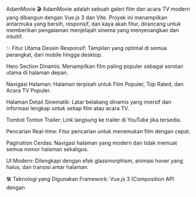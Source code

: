 AdamMovie 🎬
AdamMovie adalah sebuah galeri film dan acara TV modern yang dibangun dengan Vue.js 3 dan Vite. Proyek ini menampilkan antarmuka yang bersih, responsif, dan kaya akan fitur, dirancang untuk memberikan pengalaman menjelajah sinema yang menyenangkan dan intuitif.

✨ Fitur Utama
Desain Responsif: Tampilan yang optimal di semua perangkat, dari mobile hingga desktop.

Hero Section Dinamis: Menampilkan film paling populer sebagai sorotan utama di halaman depan.

Navigasi Halaman: Halaman terpisah untuk Film Populer, Top Rated, dan Acara TV Populer.

Halaman Detail Sinematik: Latar belakang dinamis yang imersif dan informasi lengkap untuk setiap film atau acara TV.

Tombol Tonton Trailer: Link langsung ke trailer di YouTube jika tersedia.

Pencarian Real-time: Fitur pencarian untuk menemukan film dengan cepat.

Pagination Cerdas: Navigasi halaman yang modern dan tidak memuat semua nomor halaman sekaligus.

UI Modern: Dilengkapi dengan efek glassmorphism, animasi hover yang halus, dan transisi antar halaman.

🛠️ Teknologi yang Digunakan
Framework: Vue.js 3 (Composition API dengan <script setup>)

Build Tool: Vite

Styling: Bootstrap 5 & Bootstrap Icons

Routing: Vue Router

State Management: Pinia

HTTP Client: Axios

Deployment: Vercel

🚀 Instalasi & Menjalankan Proyek
Untuk menjalankan proyek ini di komputer lokal Anda, ikuti langkah-langkah berikut:

1. Clone Repository
git clone https://github.com/adam-miftah/movie-gallery.git
cd movie-gallery

2. Install Dependencies
npm install

3. Konfigurasi API Key 🔑
Proyek ini membutuhkan API key dari The Movie Database (TMDb).

Buat file baru di root proyek dengan nama .env.

Isi file tersebut dengan API Key Anda dari TMDb.

VITE_TMDB_API_KEY=MASUKKAN_API_KEY_ANDA_DISINI

Penting: Ganti MASUKKAN_API_KEY_ANDA_DISINI di file-file view (MoviesView.vue, TvDetailView.vue, dll) dengan import.meta.env.VITE_TMDB_API_KEY.

Contoh di MoviesView.vue:

// Ganti ini:
const API_KEY = 'MASUKKAN_API_KEY_ANDA_DISINI';

// Menjadi ini:
const API_KEY = import.meta.env.VITE_TMDB_API_KEY;

4. Jalankan Server Development
npm run dev

Aplikasi akan berjalan di http://localhost:5173.

📄 API
Proyek ini sepenuhnya menggunakan data dari The Movie Database (TMDb) API. Terima kasih kepada TMDb karena telah menyediakan API yang luar biasa untuk para developer.
